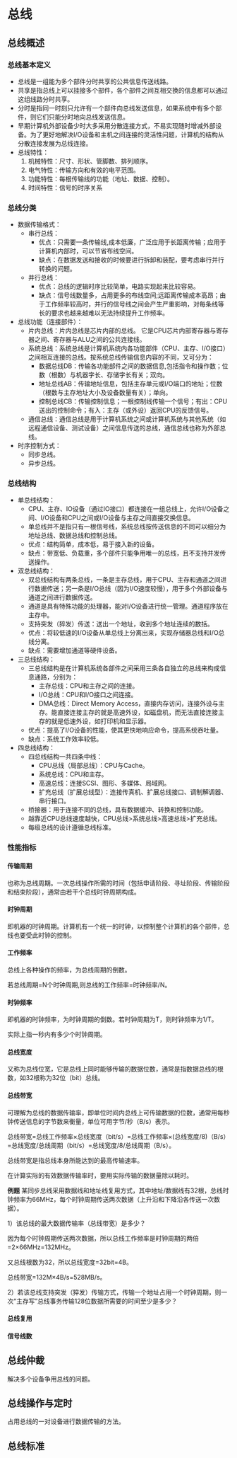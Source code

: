 # 总线

## 总线概述

### 总线基本定义

+ 总线是一组能为多个部件分时共享的公共信息传送线路。
+ 共享是指总线上可以挂接多个部件，各个部件之间互相交换的信息都可以通过这组线路分时共享。
+ 分时是指同一时刻只允许有一个部件向总线发送信息，如果系统中有多个部件，则它们只能分时地向总线发送信息。
+ 早期计算机外部设备少时大多采用分散连接方式，不易实现随时增减外部设备。为了更好地解决I/O设备和主机之间连接的灵活性问题，计算机的结构从分散连接发展为总线连接。
+ 总线特性：
  1. 机械特性：尺寸、形状、管脚数、排列顺序。
  2. 电气特性：传输方向和有效的电平范围。
  3. 功能特性：每根传输线的功能（地址、数据、控制）。
  4. 时间特性：信号的时序关系

### 总线分类

+ 数据传输格式：
  + 串行总线：
    + 优点：只需要一条传输线,成本低廉，广泛应用于长距离传输；应用于计算机内部时，可以节省布线空间。
    + 缺点：在数据发送和接收的时候要进行拆卸和装配，要考虑串行并行转换的问题。
  + 并行总线：
    + 优点：总线的逻辑时序比较简单，电路实现起来比较容易。
    + 缺点：信号线数量多，占用更多的布线空间;远距离传输成本高昂；由于工作频率较高时，并行的信号线之间会产生严重影响，对每条线等长的要求也越来越难以无法持续提升工作频率。
+ 总线功能（连接部件）：
  + 片内总线：片内总线是芯片内部的总线。
它是CPU芯片内部寄存器与寄存器之间、寄存器与ALU之间的公共连接线。
  + 系统总线：系统总线是计算机系统内各功能部件（CPU、主存、I/O接口）之间相互连接的总线。按系统总线传输信息内容的不同，又可分为：
    + 数据总线DB：传输各功能部件之间的数据信息,包括指令和操作数；位数（根数）与机器字长、存储字长有关；双向。
    + 地址总线AB：传输地址信息，包括主存单元或I/O端口的地址；位数（根数与主存地址大小及设备数量有关）；单向。
    + 控制总线CB：传输控制信息；一根控制线传输一个信号；有出：CPU送出的控制命令；有入：主存（或外设）返回CPU的反馈信号。
  + 通信总线：通信总线是用于计算机系统之间或计算机系统与其他系统（如远程通信设备、测试设备）之间信息传送的总线，通信总线也称为外部总线。
+ 时序控制方式：
  + 同步总线。
  + 异步总线。

### 总线结构

+ 单总线结构：
  + CPU、主存、IO设备（通过IO接口）都连接在一组总线上，允许I/O设备之间、I/O设备和CPU之间或I/O设备与主存之间直接交换信息。
  + 单总线并不是指只有一根信号线，系统总线按传送信息的不同可以细分为地址总线、数据总线和控制总线。
  + 优点：结构简单，成本低，易于接入新的设备。
  + 缺点：带宽低、负载重，多个部件只能争用唯一的总线，且不支持并发传送操作。
+ 双总线结构：
  + 双总线结构有两条总线，一条是主存总线，用于CPU、主存和通道之间进行数据传送；另一条是I/O总线（因为I/O速度较慢），用于多个外部设备与通道之间进行数据传送。
  + 通道是具有特殊功能的处理器，能对I/O设备进行统一管理。通道程序放在主存中。
  + 支持突发（猝发）传送：送出一个地址，收到多个地址连续的数括。
  + 优点：将较低速的I/O设备从单总线上分离出来，实现存储器总线和I/O总线分离。
  + 缺点：需要增加通道等硬件设备。
+ 三总线结构：
  + 三总线结构是在计算机系统各部件之间采用三条各自独立的总线来构成信息通路，分别为：
    + 主存总线：CPU和主存之间的连接。
    + I/O总线：CPU和I/O接口之间连接。
    + DMA总线：Direct Memory Access，直接内存访问，连接外设与主存。能直接连接主存的就是高速外设，如磁盘机，而无法直接连接主存的就是低速外设，如打印机和显示器。
  + 优点：提高了I/O设备的性能，使其更快地响应命令，提高系统吞吐量。
  + 缺点：系统工作效率较低。
+ 四总线结构：
  + 四总线结构一共四条中线：
    + CPU总线（局部总线）：CPU与Cache。
    + 系统总线：CPU和主存。
    + 高速总线：连接SCSI、图形、多媒体、局域网。
    + 扩充总线（扩展总线型）：连接传真机、扩展总线接口、调制解调器、串行接口。
  + 桥接器：用于连接不同的总线，具有数据缓冲、转换和控制功能。
  + 越靠近CPU总线速度越快，CPU总线>系统总线>高速总线>扩充总线。
  + 每级总线的设计遵循总线标准。

### 性能指标

#### 传输周期

也称为总线周期。一次总线操作所需的时间（包括申请阶段、寻址阶段、传输阶段和结束阶段），通常由若干个总线时钟周期构成。

#### 时钟周期

即机器的时钟周期。计算机有一个统一的时钟，以控制整个计算机的各个部件，总线也要受此时钟的控制。

#### 工作频率

总线上各种操作的频率，为总线周期的倒数。

若总线周期=N个时钟周期,则总线的工作频率=时钟频率/N。

#### 时钟频率

即机器的时钟频率，为时钟周期的倒数。若时钟周期为T，则时钟频率为1/T。

实际上指一秒内有多少个时钟周期。

#### 总线宽度

又称为总线位宽，它是总线上同时能够传输的数据位数，通常是指数据总线的根数，如32根称为32位（bit）总线。

#### 总线带宽

可理解为总线的数据传输率，即单位时间内总线上可传输数据的位数，通常用每秒钟传送信息的字节数来衡量，单位可用字节/秒（B/s）表示。

总线带宽=总线工作频率×总线宽度（bit/s）=总线工作频率×(总线宽度/8)（B/s）=总线宽度/总线周期（bit/s）=总线宽度/8/总线周期（B/s）。

总线带宽是指总线本身所能达到的最高传输速率。

在计算实际的有效数据传输率时，要用实际传输的数据量除以耗时。

**例题** 某同步总线采用数据线和地址线复用方式，其中地址/数据线有32根，总线时钟频率为66MHz，每个时钟周期传送两次数据（上升沿和下降沿各传送一次数据）。

1）该总线的最大数据传输率（总线带宽）是多少？

因为每个时钟周期传送两次数据，所以总线工作频率是时钟周期的两倍=2×66MHz=132MHz。

又总线根数为32，所以总线宽度=32bit=4B。

总线带宽=132M×4B/s=528MB/s。

2）若该总线支持突发（猝发）传输方式，传输一个地址占用一个时钟周期，则一次“主存写”总线事务传输128位数据所需要的时间至少是多少？


#### 总线复用

#### 信号线数

## 总线仲裁

解决多个设备争用总线的问题。

## 总线操作与定时

占用总线的一对设备进行数据传输的方法。

## 总线标准
